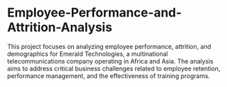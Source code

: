 # Employee-Performance-and-Attrition-Analysis
This project focuses on analyzing employee performance, attrition, and demographics for Emerald Technologies, a multinational telecommunications company operating in Africa and Asia. The analysis aims to address critical business challenges related to employee retention, performance management, and the effectiveness of training programs.
